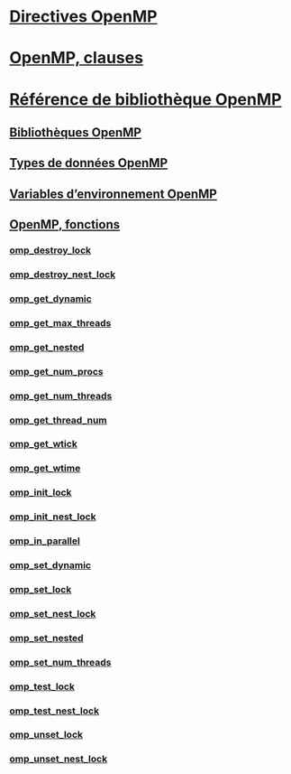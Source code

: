 # [Directives OpenMP](openmp-directives.md)
# [OpenMP, clauses](openmp-clauses.md)
# [Référence de bibliothèque OpenMP](openmp-library-reference.md)
## [Bibliothèques OpenMP](openmp-libraries.md)
## [Types de données OpenMP](openmp-data-types.md)
## [Variables d’environnement OpenMP](openmp-environment-variables.md)
## [OpenMP, fonctions](openmp-functions.md)
### [omp_destroy_lock](omp-destroy-lock.md)
### [omp_destroy_nest_lock](omp-destroy-nest-lock.md)
### [omp_get_dynamic](omp-get-dynamic.md)
### [omp_get_max_threads](omp-get-max-threads.md)
### [omp_get_nested](omp-get-nested.md)
### [omp_get_num_procs](omp-get-num-procs.md)
### [omp_get_num_threads](omp-get-num-threads.md)
### [omp_get_thread_num](omp-get-thread-num.md)
### [omp_get_wtick](omp-get-wtick.md)
### [omp_get_wtime](omp-get-wtime.md)
### [omp_init_lock](omp-init-lock.md)
### [omp_init_nest_lock](omp-init-nest-lock.md)
### [omp_in_parallel](omp-in-parallel.md)
### [omp_set_dynamic](omp-set-dynamic.md)
### [omp_set_lock](omp-set-lock.md)
### [omp_set_nest_lock](omp-set-nest-lock.md)
### [omp_set_nested](omp-set-nested.md)
### [omp_set_num_threads](omp-set-num-threads.md)
### [omp_test_lock](omp-test-lock.md)
### [omp_test_nest_lock](omp-test-nest-lock.md)
### [omp_unset_lock](omp-unset-lock.md)
### [omp_unset_nest_lock](omp-unset-nest-lock.md)

